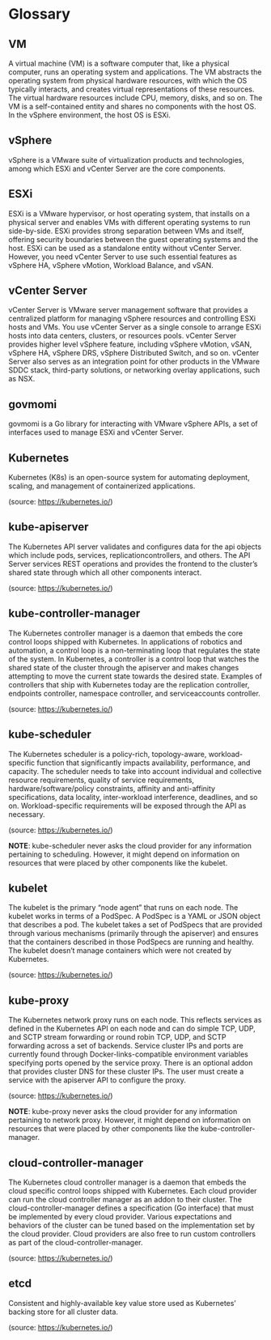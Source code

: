 # Glossary

## VM

A virtual machine (VM) is a software computer that, like a physical computer, runs an operating system and applications. The VM abstracts the operating system from physical hardware resources, with which the OS typically interacts, and creates virtual representations of these resources. 
The virtual hardware resources include CPU, memory, disks, and so on. The VM is a self-contained entity and shares no components with the host OS. 
In the vSphere environment, the host OS is ESXi.

## vSphere

vSphere is a VMware suite of virtualization products and technologies, among which ESXi and vCenter Server are the core components.

## ESXi

ESXi is a VMware hypervisor, or host operating system, that installs on a physical server and enables VMs with different operating systems to run side-by-side. ESXi provides strong separation between VMs and itself, offering security boundaries between the guest operating systems and the host. 
ESXi can be used as a standalone entity without vCenter Server. However, you need vCenter Server to use such essential features as vSphere HA, vSphere vMotion, Workload Balance, and vSAN.

## vCenter Server

vCenter Server is VMware server management software that provides a centralized platform for managing vSphere resources and controlling ESXi hosts and VMs. You use vCenter Server as a single console to arrange ESXi hosts into data centers, clusters, or resources pools. vCenter Server provides higher level vSphere feature, including vSphere vMotion, vSAN, vSphere HA, vSphere DRS, vSphere Distributed Switch, and so on. vCenter Server also serves as an integration point for other products in the VMware SDDC stack, third-party solutions, or networking overlay applications, such as NSX.

## govmomi

govmomi is a Go library for interacting with VMware vSphere APIs, a set of interfaces used to manage ESXi and vCenter Server.

## Kubernetes

Kubernetes (K8s) is an open-source system for automating deployment, scaling, and management of containerized applications.

(source: https://kubernetes.io/)

## kube-apiserver

The Kubernetes API server validates and configures data for the api objects which include pods, services, replicationcontrollers, and others.
The API Server services REST operations and provides the frontend to the cluster’s shared state through which all other components interact.

(source: https://kubernetes.io/)

## kube-controller-manager

The Kubernetes controller manager is a daemon that embeds the core control loops shipped with Kubernetes. In applications of robotics and automation,
a control loop is a non-terminating loop that regulates the state of the system. In Kubernetes, a controller is a control loop that watches the
shared state of the cluster through the apiserver and makes changes attempting to move the current state towards the desired state. Examples of
controllers that ship with Kubernetes today are the replication controller, endpoints controller, namespace controller, and serviceaccounts controller.

(source: https://kubernetes.io/)

## kube-scheduler

The Kubernetes scheduler is a policy-rich, topology-aware, workload-specific function that significantly impacts availability, performance, and capacity.
The scheduler needs to take into account individual and collective resource requirements, quality of service requirements, hardware/software/policy
constraints, affinity and anti-affinity specifications, data locality, inter-workload interference, deadlines, and so on. Workload-specific requirements
will be exposed through the API as necessary.

(source: https://kubernetes.io/)

**NOTE**: kube-scheduler never asks the cloud provider for any information pertaining to scheduling. However, it might depend on information on resources
that were placed by other components like the kubelet.

## kubelet

The kubelet is the primary “node agent” that runs on each node. The kubelet works in terms of a PodSpec. A PodSpec is a YAML or JSON object that
describes a pod. The kubelet takes a set of PodSpecs that are provided through various mechanisms (primarily through the apiserver) and ensures
that the containers described in those PodSpecs are running and healthy. The kubelet doesn’t manage containers which were not created by Kubernetes.

(source: https://kubernetes.io/)

## kube-proxy

The Kubernetes network proxy runs on each node. This reflects services as defined in the Kubernetes API on each node and can do simple TCP, UDP,
and SCTP stream forwarding or round robin TCP, UDP, and SCTP forwarding across a set of backends. Service cluster IPs and ports are currently found
through Docker-links-compatible environment variables specifying ports opened by the service proxy. There is an optional addon that provides cluster DNS
for these cluster IPs. The user must create a service with the apiserver API to configure the proxy.

(source: https://kubernetes.io/)

**NOTE**: kube-proxy never asks the cloud provider for any information pertaining to network proxy. However, it might depend on information on resources
that were placed by other components like the kube-controller-manager.

## cloud-controller-manager

The Kubernetes cloud controller manager is a daemon that embeds the cloud specific control loops shipped with Kubernetes. Each cloud provider can run
the cloud controller manager as an addon to their cluster. The cloud-controller-manager defines a specification (Go interface) that must be implemented
by every cloud provider. Various expectations and behaviors of the cluster can be tuned based on the implementation set by the cloud provider.
Cloud providers are also free to run custom controllers as part of the cloud-controller-manager.

(source: https://kubernetes.io/)

## etcd

Consistent and highly-available key value store used as Kubernetes’ backing store for all cluster data.

(source: https://kubernetes.io/)
